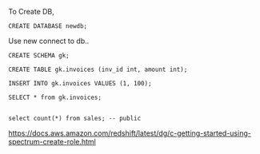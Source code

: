 
To Create DB,

```
CREATE DATABASE newdb;
```

Use new connect to db..



```
CREATE SCHEMA gk;

CREATE TABLE gk.invoices (inv_id int, amount int);

INSERT INTO gk.invoices VALUES (1, 100);

SELECT * from gk.invoices;


select count(*) from sales; -- public 
```


https://docs.aws.amazon.com/redshift/latest/dg/c-getting-started-using-spectrum-create-role.html
